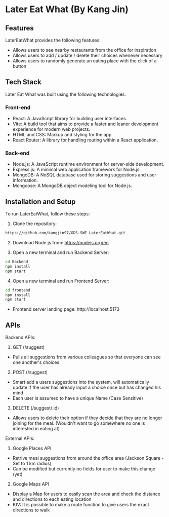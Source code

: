  # Later Eat What (By Kang Jin)

## Features

LaterEatWhat provides the following features:

<ul>
  <li>Allows users to see nearby restaurants from the office for inspiration</li>
  <li>Allows users to add / update / delete their choices whenever necessary</li>
  <li>Allows users to randomly generate an eating place with the click of a button</li>
</ul>

## Tech Stack

Later Eat What was built using the following technologies:

### Front-end

- React: A JavaScript library for building user interfaces.
- Vite: A build tool that aims to provide a faster and leaner development experience for modern web projects.
- HTML and CSS: Markup and styling for the app.
- React Router: A library for handling routing within a React application.

### Back-end

- Node.js: A JavaScript runtime environment for server-side development.
- Express.js: A minimal web application framework for Node.js.
- MongoDB: A NoSQL database used for storing suggestions and user information.
- Mongoose: A MongoDB object modeling tool for Node.js.

## Installation and Setup

To run LaterEatWhat, follow these steps:

1. Clone the repository:
````bash
https://github.com/kangjin97/GDS-SWE_LaterEatWhat.git
````

2. Download Node.js from: https://nodejs.org/en

3. Open a new terminal and run Backend Server:
````bash
cd Backend
npm install
npm start
````

4. Open a new terminal and run Frontend Server:
````bash
cd frontend
npm install
npm start
````
- Frontend server landing page: http://localhost:5173

## APIs

Backend APIs:
1. GET (/suggest)
- Pulls all suggestions from various colleagues so that everyone can see one another's choices

2. POST (/suggest)
- Smart add a users suggestions into the system, will automatically update if the user has already input a choice once but has changed his mind
- Each user is assumed to have a unique Name (Case Sensitive)

3. DELETE (/suggest/:id)
- Allows users to delete their option if they decide that they are no longer joining for the meal. (Wouldn't want to go somewhere no one is interested in eating at)

External APIs:
1. Google Places API
- Retrive meal suggestions from around the office area (Jackson Square - Set to 1 km radius)
- Can be modified but currently no fields for user to make this change (yet)

2. Google Maps API
- Display a Map for users to easily scan the area and check the distance and directions to each eating location
- KIV: It is possible to make a route function to give users the exact directions to walk 

